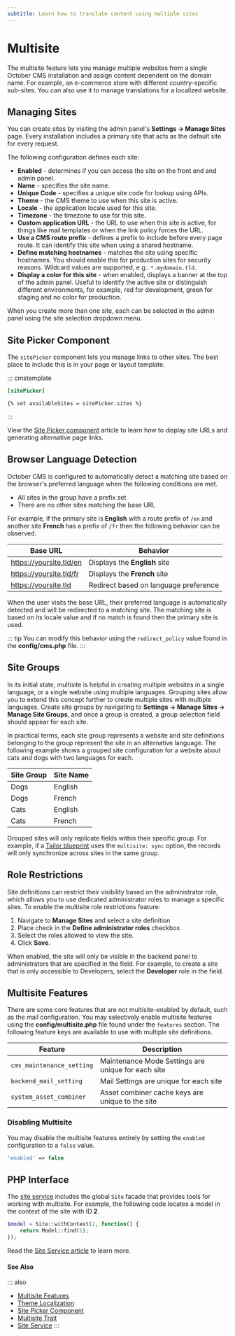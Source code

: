 ```yaml
---
subtitle: Learn how to translate content using multiple sites
---
```

# Multisite

<VideoBlockLink src="https://www.youtube.com/watch?v=_kX7P3SEHg8" title="Multisite Demo" description="This video demonstrates how to create multilingual sites with October CMS Multisite." prompt="Watch the demonstration" />

The multisite feature lets you manage multiple websites from a single October CMS installation and assign content dependent on the domain name. For example, an e-commerce store with different country-specific sub-sites. You can also use it to manage translations for a localized website.

## Managing Sites

You can create sites by visiting the admin panel's **Settings → Manage Sites** page. Every installation includes a primary site that acts as the default site for every request.

The following configuration defines each site:

- **Enabled** - determines if you can access the site on the front end and admin panel.
- **Name** - specifies the site name.
- **Unique Code** - specifies a unique site code for lookup using APIs.
- **Theme** - the CMS theme to use when this site is active.
- **Locale** - the application locale used for this site.
- **Timezone** - the timezone to use for this site.
- **Custom application URL** - the URL to use when this site is active, for things like mail templates or when the link policy forces the URL.
- **Use a CMS route prefix** - defines a prefix to include before every page route. It can identify this site when using a shared hostname.
- **Define matching hostnames** - matches the site using specific hostnames. You should enable this for production sites for security reasons. Wildcard values are supported, e.g.: `*.mydomain.tld`.
- **Display a color for this site** - when enabled, displays a banner at the top of the admin panel. Useful to identify the active site or distinguish different environments, for example, red for development, green for staging and no color for production.

When you create more than one site, each can be selected in the admin panel using the site selection dropdown menu.

## Site Picker Component

The `sitePicker` component lets you manage links to other sites. The best place to include this is in your page or layout template.

::: cmstemplate
```ini
[sitePicker]
```
```twig
{% set availableSites = sitePicker.sites %}
```
:::

View the [Site Picker component](../components/sitepicker.md) article to learn how to display site URLs and generating alternative page links.

## Browser Language Detection

October CMS is configured to automatically detect a matching site based on the browser's preferred language when the following conditions are met.

- All sites in the group have a prefix set
- There are no other sites matching the base URL

For example, if the primary site is **English** with a route prefix of `/en` and another site **French** has a prefix of `/fr` then the following behavior can be observed.

Base URL | Behavior
-------- | --------
https://yoursite.tld/en | Displays the **English** site
https://yoursite.tld/fr | Displays the **French** site
https://yoursite.tld | Redirect based on language preference

When the user visits the base URL, their preferred language is automatically detected and will be redirected to a matching site. The matching site is based on its locale value and if no match is found then the primary site is used.

::: tip
You can modify this behavior using the `redirect_policy` value found in the **config/cms.php** file.
:::

## Site Groups

In its initial state, multisite is helpful in creating multiple websites in a single language, or a single website using multiple languages. Grouping sites allow you to extend this concept further to create multiple sites with multiple languages. Create site groups by navigating to **Settings → Manage Sites → Manage Site Groups**, and once a group is created, a group selection field should appear for each site.

In practical terms, each site group represents a website and site definitions belonging to the group represent the site in an alternative language. The following example shows a grouped site configuration for a website about cats and dogs with two languages for each.

Site Group | Site Name
---------- | -----------
Dogs       | English
Dogs       | French
Cats       | English
Cats       | French

Grouped sites will only replicate fields within their specific group. For example, if a [Tailor blueprint](../tailor/introduction.md) uses the `multisite: sync` option, the records will only synchronize across sites in the same group.

## Role Restrictions

Site definitions can restrict their visibility based on the administrator role, which allows you to use dedicated administrator roles to manage a specific sites. To enable the multisite role restrictions feature:

1. Navigate to **Manage Sites** and select a site definition
2. Place check in the **Define administrator roles** checkbox.
3. Select the roles allowed to view the site.
4. Click **Save**.

When enabled, the site will only be visible in the backend panel to administrators that are specified in the field. For example, to create a site that is only accessible to Developers, select the **Developer** role in the field.

## Multisite Features

There are some core features that are not multisite-enabled by default, such as the mail configuration. You may selectively enable multisite features using the **config/multisite.php** file found under the `features` section. The following feature keys are available to use with multiple site definitions.

Feature | Description
------- | --------------------------
`cms_maintenance_setting` | Maintenance Mode Settings are unique for each site
`backend_mail_setting` | Mail Settings are unique for each site
`system_asset_combiner` | Asset combiner cache keys are unique to the site

### Disabling Multisite

You may disable the multisite features entirely by setting the `enabled` configuration to a `false` value.

```php
'enabled' => false
```

## PHP Interface

The [site service](../../extend/services/site.md) includes the global `Site` facade that provides tools for working with multisite. For example, the following code locates a model in the context of the site with ID **2**.

```php
$model = Site::withContext(2, function() {
    return Model::find(1);
});
```

Read the [Site Service article](../../extend/services/site.md) to learn more.

#### See Also

::: also
* [Multisite Features](https://octobercms.com/features/multisite)
* [Theme Localization](../themes/localization.md)
* [Site Picker Component](../components/sitepicker.md)
* [Multisite Trait](../../extend/database/traits.md)
* [Site Service](../../extend/services/site.md)
:::
